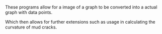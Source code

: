 These programs allow for a image of a graph to be converted into a actual graph with data points. 

Which then allows for further extensions such as usage in calculating the curvature of mud cracks. 
